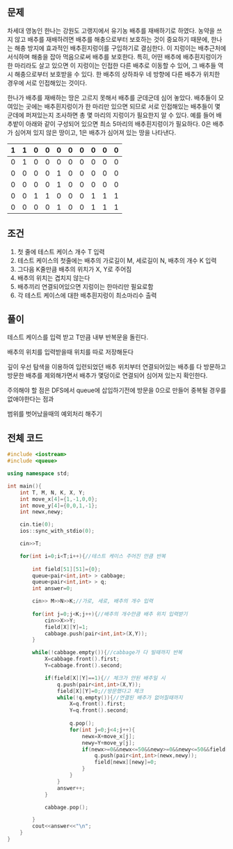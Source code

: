 ## 문제
차세대 영농인 한나는 강원도 고랭지에서 유기농 배추를 재배하기로 하였다. 농약을 쓰지 않고 배추를 재배하려면 배추를 해충으로부터 보호하는 것이 중요하기 때문에, 한나는 해충 방지에 효과적인 배추흰지렁이를 구입하기로 결심한다. 이 지렁이는 배추근처에 서식하며 해충을 잡아 먹음으로써 배추를 보호한다. 특히, 어떤 배추에 배추흰지렁이가 한 마리라도 살고 있으면 이 지렁이는 인접한 다른 배추로 이동할 수 있어, 그 배추들 역시 해충으로부터 보호받을 수 있다. 한 배추의 상하좌우 네 방향에 다른 배추가 위치한 경우에 서로 인접해있는 것이다.

한나가 배추를 재배하는 땅은 고르지 못해서 배추를 군데군데 심어 놓았다. 배추들이 모여있는 곳에는 배추흰지렁이가 한 마리만 있으면 되므로 서로 인접해있는 배추들이 몇 군데에 퍼져있는지 조사하면 총 몇 마리의 지렁이가 필요한지 알 수 있다. 예를 들어 배추밭이 아래와 같이 구성되어 있으면 최소 5마리의 배추흰지렁이가 필요하다. 0은 배추가 심어져 있지 않은 땅이고, 1은 배추가 심어져 있는 땅을 나타낸다.

| 1 | 1 | 0 | 0 | 0 | 0 | 0 | 0 | 0 | 0 |
| --- | --- | --- | --- | --- | --- | --- | --- | --- | --- |
| 0 | 1 | 0 | 0 | 0 | 0 | 0 | 0 | 0 | 0 |
| 0 | 0 | 0 | 0 | 1 | 0 | 0 | 0 | 0 | 0 |
| 0 | 0 | 0 | 0 | 1 | 0 | 0 | 0 | 0 | 0 |
| 0 | 0 | 1 | 1 | 0 | 0 | 0 | 1 | 1 | 1 |
| 0 | 0 | 0 | 0 | 1 | 0 | 0 | 1 | 1 | 1 |
## 조건
1. 첫 줄에 테스트 케이스 개수 T 입력
2. 테스트 케이스의 첫줄에는 배추의 가로길이 M, 세로길이 N, 배추의 개수 K 입력
3. 그다음 K줄만큼 배추의 위치가 X, Y로 주어짐
4. 배추의 위치는 겹치지 않는다
5. 배추끼리 연결되어있으면 지렁이는 한마리만 필요로함
6. 각 테스트 케이스에 대한 배추흰지렁이 최소마리수 출력
## 풀이
테스트 케이스를 입력 받고 T만큼 내부 반복문을 돌린다.

배추의 위치를 입력받을때 위치를 따로 저장해둔다

깊이 우선 탐색을 이용하여 입련되었던 배추 위치부터 연결되어있는 배추를 다 방문하고
방문한 배추를 제외해가면서 배추가 몇덩이로 연결되어 심어져 있는지 확인한다.

주의해야 할 점은 DFS에서 queue에 삽입하기전에 방문을 0으로 만들어 중복될 경우를 없애야한다는 점과

범위를 벗어났을때의 예외처리 해주기 
## 전체 코드
```cpp
#include <iostream>
#include <queue>

using namespace std;

int main(){
    int T, M, N, K, X, Y;
    int move_x[4]={1,-1,0,0};
    int move_y[4]={0,0,1,-1};
    int newx,newy;

    cin.tie(0);
    ios::sync_with_stdio(0);

    cin>>T;

    for(int i=0;i<T;i++){//테스트 케이스 주어진 만큼 반복
        
        int field[51][51]={0};
        queue<pair<int,int> > cabbage;
        queue<pair<int,int> > q;
        int answer=0;

        cin>> M>>N>>K;//가로, 세로, 배추의 개수 입력
        
        for(int j=0;j<K;j++){//배추의 개수만큼 배추 위치 입력받기
            cin>>X>>Y;
            field[X][Y]=1;
            cabbage.push(pair<int,int>(X,Y));
        }

        while(!cabbage.empty()){//cabbage가 다 빌때까지 반복
            X=cabbage.front().first;
            Y=cabbage.front().second;

            if(field[X][Y]==1){// 체크가 안된 배추일 시
                q.push(pair<int,int>(X,Y));
                field[X][Y]=0;//방문했다고 체크
                while(!q.empty()){//연결된 배추가 없어질때까지
                    X=q.front().first;
                    Y=q.front().second;
                    
                    q.pop();
                    for(int j=0;j<4;j++){
                        newx=X+move_x[j];
                        newy=Y+move_y[j];
                        if(newx>=0&&newx<=50&&newy>=0&&newy<=50&&field[newx][newy]==1){//아직 안샌 배추라면 q에 추가
                            q.push(pair<int,int>(newx,newy));
                            field[newx][newy]=0;
                        }
                    }
                }
                answer++;
            }

            cabbage.pop();

        }
        cout<<answer<<"\n";
    }
}
```